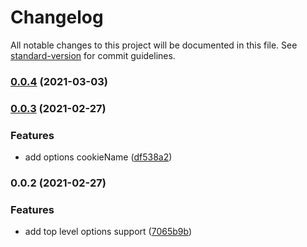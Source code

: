 # Changelog

All notable changes to this project will be documented in this file. See [standard-version](https://github.com/conventional-changelog/standard-version) for commit guidelines.

### [0.0.4](https://github.com/mvrlin/nuxt-viewport/compare/v0.0.3...v0.0.4) (2021-03-03)

### [0.0.3](https://github.com/mvrlin/nuxt-viewport/compare/v0.0.2...v0.0.3) (2021-02-27)


### Features

* add options cookieName ([df538a2](https://github.com/mvrlin/nuxt-viewport/commit/df538a26907a4f3a3451e72c94afe37789d9e7fc))

### 0.0.2 (2021-02-27)


### Features

* add top level options support ([7065b9b](https://github.com/mvrlin/nuxt-viewport/commit/7065b9b0577ded926a42c1a4cd2fd6f94404ac63))
